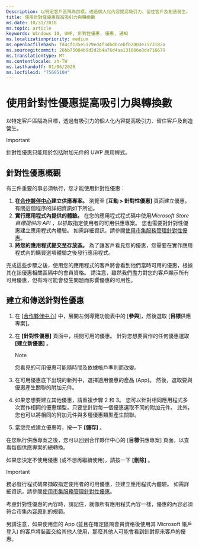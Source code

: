 ```yaml
---
Description: 以特定客戶區隔為目標，透過個人化內容提高吸引力、留住客戶及創造營生。
title: 使用針對性優惠提高吸引力與轉換數
ms.date: 10/31/2018
ms.topic: article
keywords: Windows 10, UWP, 針對性優惠, 優惠, 通知
ms.localizationpriority: medium
ms.openlocfilehash: fd4cf135e5129ed4f3dbdbcebfb2003e7573182a
ms.sourcegitcommit: 26bb75084b9d2d2b4a76d4aa131066e8da716679
ms.translationtype: MT
ms.contentlocale: zh-TW
ms.lasthandoff: 01/06/2020
ms.locfileid: "75685104"
---
```

# <a name="use-targeted-offers-to-maximize-engagement-and-conversions"></a>使用針對性優惠提高吸引力與轉換數

以特定客戶區隔為目標，透過有吸引力的個人化內容提高吸引力、留住客戶及創造營生。

> [!IMPORTANT]
> 針對性優惠只能用於包括附加元件的 UWP 應用程式。

## <a name="targeted-offer-overview"></a>針對性優惠概觀

有三件重要的事必須執行，您才能使用針對性優惠：

1. **在[合作夥伴中心](https://partner.microsoft.com/dashboard)建立供應專案。** 瀏覽至 **\[互動 > 針對性優惠\]** 頁面建立優惠。 有關這個程序的詳細資訊如下所述。
2. **實行應用程式內提供的體驗。** 在您的應用程式程式碼中使用*Microsoft Store 目標提供的 API* ，以抓取指定使用者的可用供應專案。 您也需要對針對性優惠建立應用程式內體驗。 如需詳細資訊，請參閱[使用市集服務管理針對性優惠](../monetize/manage-targeted-offers-using-windows-store-services.md)。
3. **將您的應用程式提交至存放區。** 為了讓客戶看見您的優惠，您需要在實作應用程式內的購買選項體驗之後發行應用程式。

完成這些步驟之後，使用您的應用程式的客戶將會看到他們當時可用的優惠，根據其在該優惠相關區隔中的會員資格。 請注意，雖然我們盡力對您的客戶顯示所有可用優惠，但有時可能會發生問題而影響優惠的可用性。


## <a name="to-create-and-send-a-targeted-offer"></a>建立和傳送針對性優惠

1.  在 [[合作夥伴中心](https://partner.microsoft.com/dashboard)] 中，展開左側導覽功能表中的 [**參與**]，然後選取 [**目標**供應專案]。
2.  在 **\[針對性優惠\]** 頁面中，檢閱可用的優惠。 針對您想要實作的任何優惠選取 **\[建立新優惠\]** 。

    > [!NOTE]
    > 您看見的可用優惠可能隨時間及依據帳戶準則而改變。

3.  在可用優惠底下出現的新列中，選擇適用優惠的產品 (App)。 然後，選取要與優惠產生關聯的附加元件。
4.  如果您想要建立其他優惠，請重複步驟 2 和 3。 您可以針對相同應用程式多次實作相同的優惠類型，只要您針對每一個優惠選取不同的附加元件。 此外，您也可以將相同的附加元件與多種優惠類型產生關聯。
5.  當您完成建立優惠時，按一下 **\[儲存\]** 。

在您執行供應專案之後，您可以回到合作夥伴中心的 [**目標**供應專案] 頁面，以查看每個供應專案的總轉換。

如果您決定不使用優惠 (或不想再繼續使用)，請按一下 **\[刪除\]** 。

> [!IMPORTANT]
> 務必發行程式碼來擷取指定使用者的可用優惠，並建立應用程式內體驗。 如需詳細資訊，請參閱[使用市集服務管理針對性優惠](../monetize/manage-targeted-offers-using-windows-store-services.md)。
>
> 考慮針對性優惠的內容時，請記住，就像所有應用程式內容一樣，優惠的內容必須符合市集[內容原則](https://docs.microsoft.com/legal/windows/agreements/store-policies)的規範。
>
> 另請注意，如果使用您的 App (並且在確定區隔會員資格後使用其 Microsoft 帳戶登入) 的客戶將裝置交給其他人使用，那麼其他人可能會看到針對原來客戶的優惠。
